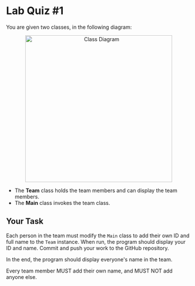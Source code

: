 Lab Quiz #1
===========

You are given two classes, in the following diagram:

<p align="center"><img src="https://cdn.rawgit.com/dtinth/fd253c4bbfd29824356b/raw/df75fffb25dbd54d48283a143712c490206e34d8/Class-Diagram.svg" height="400" alt="Class Diagram"></p>

- The __Team__ class holds the team members and can display the team members.
- The __Main__ class invokes the team class.


Your Task
---------

Each person in the team must modify the `Main` class to add their own ID and full name to the `Team` instance.
When run, the program should display your ID and name.
Commit and push your work to the GitHub repository.

In the end, the program should display everyone's name in the team.

Every team member MUST add their own name, and MUST NOT add anyone else.
